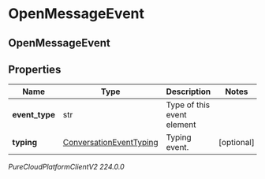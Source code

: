 # OpenMessageEvent

## OpenMessageEvent

## Properties

|Name | Type | Description | Notes|
|------------ | ------------- | ------------- | -------------|
| **event_type** | str | Type of this event element | |
| **typing** | [ConversationEventTyping](ConversationEventTyping) | Typing event. | [optional] |



_PureCloudPlatformClientV2 224.0.0_
